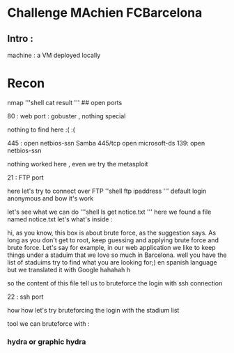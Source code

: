 # Challenge MAchien FCBarcelona 

## Intro : 
machine : a VM deployed locally 
# Recon 
nmap 
'''shell 
cat result 
'''
## open ports 
 
80 : web port : gobuster , nothing special 

nothing to find here :( :( 
 
445 : open  netbios-ssn Samba 445/tcp open  microsoft-ds   139:  open  netbios-ssn

nothing worked here , even we try the metasploit 

21 : FTP port 

here let's try to connect over FTP 
''shell
ftp ipaddress
'''
default login 
anonymous 
and bow it's work 

let's see what we can do 
'''shell
ls
get notice.txt
'''
here we found a file named notice.txt 
let's what's inside : 

hi, as you know, this box is about brute force, as the suggestion says. As long as you don't get to root, keep guessing and applying brute force and brute force. Let's say for example, in our web application we like to keep things under a staduim that we love so much in Barcelona. well you have the list of staduims try to find what you are looking for;)
en spanish language but we translated it with Google hahahah h 


so the content of this file tell us to bruteforce the login with ssh connection 



22 : ssh port 

how how let's try bruteforcing the login with the stadium list 

tool we can bruteforce with : 
### hydra or graphic hydra 
### 